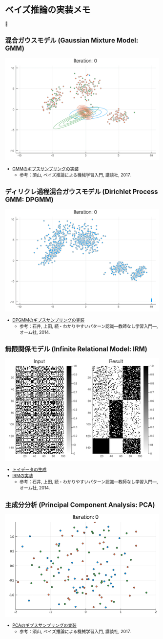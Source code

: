 # ベイズ推論の実装メモ

:sushi:

## 混合ガウスモデル (Gaussian Mixture Model: GMM)

<div align="center">

![gs_gmm_result](./GMM/gs_gmm.gif)

</div>

* [GMMのギプスサンプリングの実装](https://nbviewer.jupyter.org/github/eqs/Bayes-Notebooks/blob/master/GMM/GS_GMM.ipynb)
  * 参考：須山, ベイズ推論による機械学習入門, 講談社, 2017.

## ディリクレ過程混合ガウスモデル (Dirichlet Process GMM: DPGMM)

<div align="center">

![gs_dpgmm_result](./DPGMM/gs_dpgmm.gif)

</div>

* [DPGMMのギプスサンプリングの実装](https://nbviewer.jupyter.org/github/eqs/Bayes-Notebooks/blob/master/DPGMM/GS_DPGMM.ipynb)
  * 参考：石井, 上田, 続・わかりやすいパターン認識―教師なし学習入門―, オーム社, 2014.

## 無限関係モデル (Infinite Relational Model: IRM)

<div align="center">

![irm_result](./IRM/IRM_result_200402.png)

</div>

* [トイデータの生成](https://nbviewer.jupyter.org/github/eqs/Bayes-Notebooks/blob/master/IRM/IRM_data.ipynb)
* [IRMの実装](https://nbviewer.jupyter.org/github/eqs/Bayes-Notebooks/blob/master/IRM/CGS_IRM.ipynb)
  * 参考：石井, 上田, 続・わかりやすいパターン認識―教師なし学習入門―, オーム社, 2014.

## 主成分分析 (Principal Component Analysis: PCA)


<div align="center">

![pca_result](./PCA/gs_pca.gif)

</div>

* [PCAのギプスサンプリングの実装](https://nbviewer.jupyter.org/github/eqs/Bayes-Notebooks/blob/master/PCA/GS_PCA.ipynb)
  * 参考：須山, ベイズ推論による機械学習入門, 講談社, 2017.
